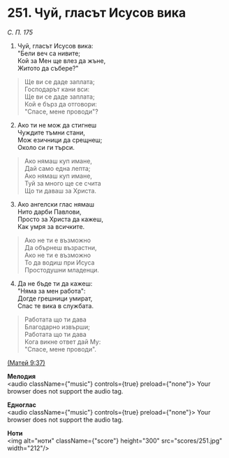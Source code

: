 # 251. Чуй, гласът Исусов вика  

*С. П. 175*  

1. Чуй, гласът Исусов вика:  
"Бели веч са нивите;  
Кой за Мен ще влез да жъне,  
Житото да събере?"  

> Ще ви се даде заплата;  
> Господарът кани вси:  
> Ще ви се даде заплата;  
> Кой е бърз да отговори:  
> "Спасе, мене проводи"?  

2. Ако ти не мож да стигнеш  
Чуждите тъмни стани,  
Мож езичници да срещнеш;  
Около си ги търси.  

> Ако нямаш куп имане,  
> Дай само една лепта;  
> Ако нямаш куп имане,  
> Туй за много ще се счита  
> Що ти даваш за Христа.  

3. Ако ангелски глас нямаш  
Нито дарби Павлови,  
Просто за Христа да кажеш,  
Как умря за всичките.  

> Ако не ти е възможно  
> Да обърнеш възрастни,  
> Ако не ти е възможно  
> То да водиш при Исуса  
> Простодушни младенци.  

4. Да не бъде ти да кажеш:  
"Няма за мен работа":  
Догде грешници умират,  
Спас те вика в службата.  

> Работата що ти дава  
> Благодарно извърши;  
> Работата що ти дава  
> Кога викне ответ дай Му:  
> "Спасе, мене проводи".  

[(Матей 9:37)](http://biblia.bg/index.php?k=40&g=9&s=37)  

__Мелодия__  
<audio className={"music"} controls={true} preload={"none"}><source src="mp3/251.mp3" type="audio/mpeg"/>
Your browser does not support the audio tag.
</audio>  

__Едноглас__  
<audio className={"music"} controls={true} preload={"none"}><source src="transp/251.mp3" type="audio/mpeg"/>
Your browser does not support the audio tag.
</audio>  

__Ноти__  
<img alt="ноти" className={"score"} height="300" src="scores/251.jpg" width="212"/>
